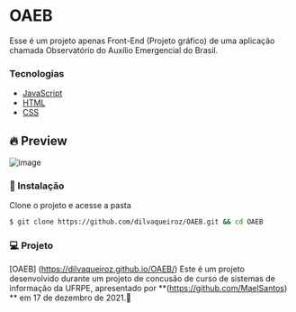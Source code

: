 # OAEB
Esse é um projeto apenas Front-End (Projeto gráfico)  de uma aplicação chamada Observatório do Auxílio Emergencial do Brasil.

### Tecnologias 
  - [JavaScript](https://devdocs.io/javascript/)
  - [HTML](https://developer.mozilla.org/pt-BR/docs/Web/HTML)
  - [CSS](https://developer.mozilla.org/pt-BR/docs/Web/CSS)

## 🔥 Preview
![image](https://user-images.githubusercontent.com/48795370/159979711-7d00fe32-5b3f-44a8-8d83-5587e9af550b.png)

### 🚀 Instalação

Clone o projeto e acesse a pasta
```sh
$ git clone https://github.com/dilvaqueiroz/OAEB.git && cd OAEB
```

### 💻 Projeto
[OAEB] (https://dilvaqueiroz.github.io/OAEB/)
Este é um projeto desenvolvido durante um projeto de concusão de curso de sistemas de informação da UFRPE, apresentado por **(https://github.com/MaelSantos) ** em 17 de dezembro de 2021.💜
